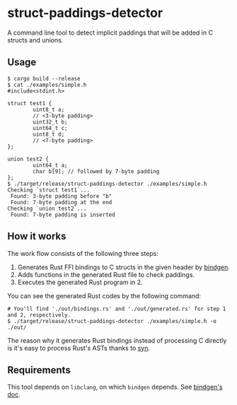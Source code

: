 # struct-paddings-detector

A command line tool to detect implicit paddings that will be added in C structs and unions.

## Usage

```
$ cargo build --release
$ cat ./examples/simple.h
#include<stdint.h>

struct test1 {
        uint8_t a;
        // <3-byte padding>
        uint32_t b;
        uint64_t c;
        uint8_t d;
        // <7-byte padding>
};

union test2 {
        uint64_t a;
        char b[9]; // followed by 7-byte padding
};
$ ./target/release/struct-paddings-detector ./examples/simple.h
Checking `struct test1`...
 Found: 3-byte padding before "b"
 Found: 7-byte padding at the end
Checking `union test2`...
 Found: 7-byte padding is inserted
```

## How it works

The work flow consists of the following three steps:

1. Generates Rust FFI bindings to C structs in the given header by [bindgen].
2. Adds functions in the generated Rust file to check paddings.
3. Executes the generated Rust program in 2.

You can see the generated Rust codes by the following command:

```
# You'll find './out/bindings.rs' and './out/generated.rs' for step 1 and 2, respectively.
$ ./target/release/struct-paddings-detector ./examples/simple.h -o ./out/
```

The reason why it generates Rust bindings instead of processing C directly is it's easy to process
Rust's ASTs thanks to [syn].

[bindgen]: https://github.com/rust-lang/rust-bindgen
[syn]: https://github.com/dtolnay/syn

## Requirements

This tool depends on `libclang`, on which `bindgen` depends.
See [bindgen's doc](https://rust-lang.github.io/rust-bindgen/requirements.html).
